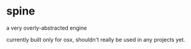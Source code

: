 spine
=====

a very overly-abstracted engine

currently built only for osx, shouldn't really be used in any projects yet.
